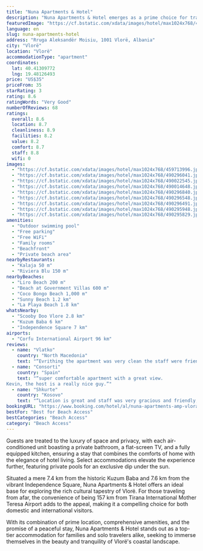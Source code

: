```yaml
---
title: "Nuna Apartments & Hotel"
description: "Nuna Apartments & Hotel emerges as a prime choice for travelers seeking a serene beachfront escape in Vlorë, positioned conveniently close to Liro Beach, Coco Bongo Beach, and the Beach at Government Villas."
featuredImage: "https://cf.bstatic.com/xdata/images/hotel/max1024x768/459713996.jpg?k=d43544d9e019d0e066691902e22d0d522bf86e1966dfa9909942f8fd43d0810c&o=&hp=1"
language: en
slug: nuna-apartments-hotel
address: "Rruga Aleksandër Moisiu, 1001 Vlorë, Albania"
city: "Vlorë"
location: "Vlorë"
accommodationType: "apartment"
coordinates:
  lat: 40.41309772
  lng: 19.48126493
price: "US$35"
priceFrom: 35
starRating: 3
rating: 8.6
ratingWords: "Very Good"
numberOfReviews: 68
ratings:
  overall: 8.6
  location: 8.7
  cleanliness: 8.9
  facilities: 8.2
  value: 8.2
  comfort: 8.7
  staff: 8.8
  wifi: 0
images:
  - "https://cf.bstatic.com/xdata/images/hotel/max1024x768/459713996.jpg?k=d43544d9e019d0e066691902e22d0d522bf86e1966dfa9909942f8fd43d0810c&o=&hp=1"
  - "https://cf.bstatic.com/xdata/images/hotel/max1024x768/490296041.jpg?k=2cdb48f4e620ebe5966726794e000770916261837e618474718dd68af32b7b61&o=&hp=1"
  - "https://cf.bstatic.com/xdata/images/hotel/max1024x768/490022545.jpg?k=8550a2f32b5f372ca4b0dbede2570861a32c446f3d79b7eafb8bf7a4101c4a58&o=&hp=1"
  - "https://cf.bstatic.com/xdata/images/hotel/max1024x768/490014648.jpg?k=64b63e50acb6d31b4ffcee4c09867763d54fb7eb6558b4e29898f1d4b95d266c&o=&hp=1"
  - "https://cf.bstatic.com/xdata/images/hotel/max1024x768/490296840.jpg?k=4f3f544338cff0a284fcf32ba49c076025ccf10fe97d4c39e0c8109038b069c5&o=&hp=1"
  - "https://cf.bstatic.com/xdata/images/hotel/max1024x768/490296548.jpg?k=c5b72b6e68da6e0c7d5069b8307afbaa152d985eff3300d310e9e770782dfbe5&o=&hp=1"
  - "https://cf.bstatic.com/xdata/images/hotel/max1024x768/490296491.jpg?k=ad47c19ceda087ae708cb120c9fb7b1099a412be51266085ecf7cdd32091242c&o=&hp=1"
  - "https://cf.bstatic.com/xdata/images/hotel/max1024x768/490295948.jpg?k=34db349652789db4007b9afcf3a3f62258de0a594d5f907a3b32242c8abd93ca&o=&hp=1"
  - "https://cf.bstatic.com/xdata/images/hotel/max1024x768/490295829.jpg?k=10cd9bbdea60ff909575ecd4915fef8d1ff59d14d4c6d685b74fc9616a324277&o=&hp=1"
amenities:
  - "Outdoor swimming pool"
  - "Free parking"
  - "Free WiFi"
  - "Family rooms"
  - "Beachfront"
  - "Private beach area"
nearbyRestaurants:
  - "Kalaja 50 m"
  - "Riviera Blu 150 m"
nearbyBeaches:
  - "Liro Beach 200 m"
  - "Beach at Government Villas 600 m"
  - "Coco Bongo Beach 1,000 m"
  - "Sunny Beach 1.2 km"
  - "La Playa Beach 1.8 km"
whatsNearby:
  - "Scooby Doo Vlore 2.8 km"
  - "Kuzum Baba 6 km"
  - "Independence Square 7 km"
airports:
  - "Corfu International Airport 96 km"
reviews:
  - name: "Vlatko"
    country: "North Macedonia"
    text: "“Evrithing the apartment was very clean the staff were friendly and helpful and its in a good location”"
  - name: "Consorti"
    country: "Spain"
    text: "“super comfortable apartment with a great view.
Kevin, the host is a really nice guy.”"
  - name: "Shkurte"
    country: "Kosovo"
    text: "“Location is great and staff was very gracious and friendly, the rooms are comfortable and spacious, great sea view from the balcony, and the pool was perfect, can't wait to go again.”"
bookingURL: "https://www.booking.com/hotel/al/nuna-apartments-amp-vlora.en-gb.html?aid=8035640"
bestFor: "Best for Beach Access"
bestCategories: "Beach Access"
category: "Beach Access"
---
```


Guests are treated to the luxury of space and privacy, with each air-conditioned unit boasting a private bathroom, a flat-screen TV, and a fully equipped kitchen, ensuring a stay that combines the comforts of home with the elegance of hotel living. Select accommodations elevate the experience further, featuring private pools for an exclusive dip under the sun.

Situated a mere 7.4 km from the historic Kuzum Baba and 7.6 km from the vibrant Independence Square, Nuna Apartments & Hotel offers an ideal base for exploring the rich cultural tapestry of Vlorë. For those traveling from afar, the convenience of being 157 km from Tirana International Mother Teresa Airport adds to the appeal, making it a compelling choice for both domestic and international visitors.

With its combination of prime location, comprehensive amenities, and the promise of a peaceful stay, Nuna Apartments & Hotel stands out as a top-tier accommodation for families and solo travelers alike, seeking to immerse themselves in the beauty and tranquility of Vlorë's coastal landscape.